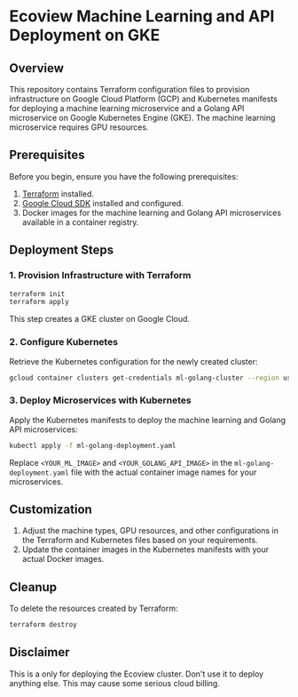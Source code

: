 # Ecoview Machine Learning and API Deployment on GKE

## Overview

This repository contains Terraform configuration files to provision infrastructure on Google Cloud Platform (GCP) and Kubernetes manifests for deploying a machine learning microservice and a Golang API microservice on Google Kubernetes Engine (GKE). The machine learning microservice requires GPU resources.

## Prerequisites

Before you begin, ensure you have the following prerequisites:

1. [Terraform](https://www.terraform.io/downloads.html) installed.
2. [Google Cloud SDK](https://cloud.google.com/sdk/docs/install) installed and configured.
3. Docker images for the machine learning and Golang API microservices available in a container registry.

## Deployment Steps

### 1. Provision Infrastructure with Terraform

```bash
terraform init
terraform apply
```

This step creates a GKE cluster on Google Cloud.

### 2. Configure Kubernetes

Retrieve the Kubernetes configuration for the newly created cluster:

```bash
gcloud container clusters get-credentials ml-golang-cluster --region us-central1
```

### 3. Deploy Microservices with Kubernetes

Apply the Kubernetes manifests to deploy the machine learning and Golang API microservices:

```bash
kubectl apply -f ml-golang-deployment.yaml
```

Replace `<YOUR_ML_IMAGE>` and `<YOUR_GOLANG_API_IMAGE>` in the `ml-golang-deployment.yaml` file with the actual container image names for your microservices.

## Customization

1. Adjust the machine types, GPU resources, and other configurations in the Terraform and Kubernetes files based on your requirements.
2. Update the container images in the Kubernetes manifests with your actual Docker images.

## Cleanup

To delete the resources created by Terraform:

```bash
terraform destroy
```

## Disclaimer

This is a only for deploying the Ecoview cluster. Don't use it to deploy anything else. This may cause some serious cloud billing.
